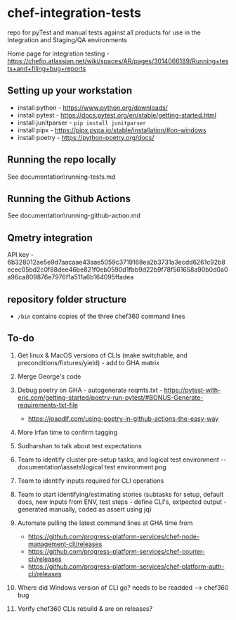# chef-integration-tests
repo for pyTest and manual tests against all products for use in the Integration and Staging/QA environments

Home page for integration testing - https://chefio.atlassian.net/wiki/spaces/AR/pages/3014066189/Running+tests+and+filing+bug+reports

## Setting up your workstation
- install python - https://www.python.org/downloads/
- install pytest - https://docs.pytest.org/en/stable/getting-started.html
- install junitparser - `pip install junitparser`
- install pipx - https://pipx.pypa.io/stable/installation/#on-windows
- install poetry - https://python-poetry.org/docs/

## Running the repo locally
See documentation\running-tests.md

## Running the Github Actions
See documentation\running-github-action.md

## Qmetry integration
API key - 6b328012ae5e9d7aacaae43aae5059c3719168ea2b3731a3ecdd6261c92b8ecec05bd2c0f88dee46be821f0eb0590d1fbb9d22b9f78f561658a90b0d0a0a96ca809876e7976f1a511a6b164095ffadea 

## repository folder structure
- `/bin` contains copies of the three chef360 command lines

## To-do
1. Get linux & MacOS versions of CLIs (make switchable, and preconditions/fixtures/yield) - add to GHA matrix
1. Merge George's code
1. Debug poetry on GHA - autogenerate reqmts.txt - https://pytest-with-eric.com/getting-started/poetry-run-pytest/#BONUS-Generate-requirements-txt-file
    - https://joaodlf.com/using-poetry-in-github-actions-the-easy-way
1. More Irfan time to confirm tagging

1. Sudharshan to talk about test expectations
1. Team to identify cluster pre-setup tasks, and logical test environment -- documentation\assets\logical test environment.png
1. Team to identify inputs required for CLI operations
1. Team to start identifying/estimating stories (subtasks for setup, default docs, new inputs from ENV, test steps - define CLI's, extpected output - generated manually, coded as assert using jq)

1. Automate pulling the latest command lines at GHA time from 
    - https://github.com/progress-platform-services/chef-node-management-cli/releases 
    - https://github.com/progress-platform-services/chef-courier-cli/releases
    - https://github.com/progress-platform-services/chef-platform-auth-cli/releases
1. Where did Windows version of CLI go? needs to be readded --> chef360 bug
1. Verify chef360 CLIs rebuild & are on releases?